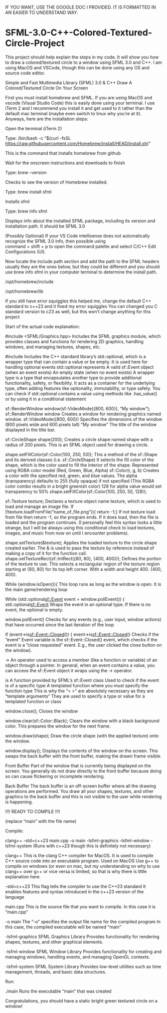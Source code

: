 IF YOU WANT, USE THE GOOGLE DOC I PROVIDED. IT IS FORMATTED IN AN EASIER TO UNDERSTAND WAY.

# SFML-3.0-C++-Colored-Textured-Circle-Project
This project should help explain the steps in my code.
It will show you how to draw a colored/textured circle to a window using SFML 3.0 and C++.
I am using MacOS and VSCode, though this can be done using any OS and source code editor.

Simple and Fast Multimedia Library (SFML) 3.0 & C++
    Draw A Colored/Textured Circle On Your Screen

    
First you must install homebrew and SFML. If you are using MacOS and vscode (Visual Studio Code) this is easily done using your terminal. I use iTerm 2 and I recommend you install it and get used to it rather than the default mac terminal (maybe even switch to linux why you’re at it). Anyways, here are the installation steps:
    
Open the terminal (iTerm 2)
   
Type: /bin/bash -c “$(curl -fsSL https://raw.githubusercontent.com/Homebrew/install/HEAD/install.sh)”
        
This is the command that installs homebrew from github
   
Wait for the onscreen instructions and downloads to finish
   
Type: brew –version
    
 Checks to see the version of Homebrew installed.
    
Type: brew install sfml

 Installs sfml

Type: brew info sfml

Displays info about the installed SFML package, including its version and installation path.
It should be SFML 3.0

(Possibly Optional) If your VS Code intellisense does not automatically recognize the SFML 3.0 info, then possible using       
    command + shift + p to open the command palette and select C/C++ Edit Configurations (UI).
    
Now locate the include path section and add the path to the SFML headers usually they are the ones below, but they could be 
    different and you should use brew info sfml in your computer terminal to determine the install path.

 /opt/homebrew/include

 /opt/homebrew/lib
    
If you still have error squiggles this helped me, change the default C++ standard to c++23 and it fixed my error squiggles
    You can changed you C standard version to c23 as well, but this won’t change anything for this project

    
Start of the actual code explanation:

#include <SFML/Graphics.hpp>
    Includes the SFML graphics module, which provides classes and functions for rendering 2D graphics, handling windows, 
    and managing textures, shapes, etc.
    
#include <optional>
    Includes the C++ standard library’s std::optional, which is a wrapper type that can contain a value or be empty. It is 
    used here for handling optional events
  std::optional represents
    A valid sf::Event object (when an event exists)
    An empty state (when no event exists)
    A wrapper type is a type that encapsulates another type to provide additional functionality, safety, or flexibility. It acts 
    as a container for the underlying type, often adding features like optionality, immutability, or type safety.
    You can check if std::optional contains a value using methods like .has_value() or by using it in a conditional statement
    
sf::RenderWindow window(sf::VideoMode({800, 600}), “My window”);
    sf::RenderWindow window
        Creates a window for rendering graphics named window.
    sf::VideoMode({800, 600})
        Specifies the dimensions of the window (800 pixels wide and 600 pixels tall)
    “My window”
        The title of the window displayed in the title bar.
        
sf::CircleShape shape(200);
    Creates a circle shape named shape with a radius of 200 pixels. This is an SFML object used for drawing a circle.
    
shape.setFillColor(sf::Color(100, 250, 50));
    This a method of the sf::Shape and its derived classes (i.e. sf::CircleShape)
    It selects the fill color of the shape, which is the color used to fill the interior of the shape.
    Represented using RGBA color model (Red, Green, Blue, Alpha)
    sf::Color(r, g, b)
    Creates a color with the specified red, green, and blue values. The alpha (transparency) defaults to 255 (fully opaque) if not
    specified
    (This RGBA color combo results in a bright greenish color)
    128 for alpha value would set transparency to 50%
    shape.setFillColor(sf::Color(100, 250, 50, 128));
    
sf::Texture texture;
    Declares a texture object name texture, which is used to load and manage an image file.
    If (!texture.loadFromFile(“name_of_file.png”)){ return -1;}
    If not texture load from file then return -1, so the program ends. If it does load, then the file is loaded and the program 
    continues.
    (I personally feel this syntax looks a little strange, but I will be always using this conditional check to load textures, 
    images, and music from now on until I encounter problems).
    
shape.setTexture(&texture);
    Applies the loaded texture to the circle shape created earlier. The & is used to pass the texture by reference instead of 
    making a copy of it for the function call.
    shape.setTextureRect(sf::IntRect({80, 80}, {400, 400}));
    Defines the portion of the texture to use.
    This selects a rectangular region of the texture region starting at {80, 80} for its top left corner. With a width and height 
    400. {400, 400}.
    
While (window.isOpen()){
    This loop runs as long as the window is open. It is the main game/rendering loop
    
While (std::optional<sf::Event> event = window.pollEvent()) {
    std::optional<sf::Event>
        Wraps the event in an optional type.
        If there is no event, the optional is empty.
        
window.pollEvent()
        Checks for any events (e.g., user input, window actions) that have occurred since the last iteration of the loop
    
If (event->is<sf::Event::Closed>()) {
        event->is<sf::Event::Closed>()
            Checks if the “event” Event variable is the sf::Event::Closed() event, which checks if the event is a 
            “close requested” event.
        E.g., the user clicked the close button on the window).
    
->
        An operator used to access a member (like a function or variable) of an object through a pointer.
      In general, when an event contains a value, you can access the sf::Event object it wraps using the -> operator.

 is
      A function provided by SFML’s sf::Event class
      Used to check if the event is of a specific type
      A templated function where you must specify the function type
      This is why the “< >” are absolutely necessary as they are “template arguments”
          They are used to specify a type or value for a templated function or class

window.close();
    Closes the window

window.clear(sf::Color::Black);
    Clears the window with a black background color. This prepares the window for the next frame.

window.draw(shape);
    Draw the circle shape (with the applied texture) onto the window.

window.display();
    Displays the contents of the window on the screen. This swaps the back buffer with the front buffer, making the 
    drawn frame visible.
    
Front Buffer
        Part of the window that is currently being displayed on the screen.
        You generally do not draw directly to the front buffer because doing so can cause flickering or incomplete rendering.
   
Back Buffer
        The back buffer is an off-screen buffer where all the drawing operations are performed.
        You draw all your shapes, textures, and other graphics to the back buffer and this is not visible to the user 
        while rendering is happening.


!!!! READY TO COMPILE !!!!
        
(replace “main” with the file name)

Compile:

clang++ -std=c++23 main.cpp -o main -lsfml-graphics -lsfml-window -lsfml-system
        (Runs with c++23 though this is definitely not necessary)
    
clang++
      This is the clang C++ compiler for MacOS.
      It is used to compile C++ source code into an executable program.
      Used on MacOS
          Use g++ to compile on windows 
              (or even on mac, but my understanding on why to use clang++ over g++ or vice versa is limited, so that is 
              why there is little explanation here.

-std=c++23
        This flag tells the compiler to use the C++23 standard
        It enables features and syntax introduced in the c++23 version of the language

 main.cpp
        This is the source file that you want to compile.
        In this case it is “main.cpp”

-o main
        The “-o” specifies the output file name for the compiled program
        In this case, the compiled executable will be named “main”

-lsfml-graphics
        SFML Graphics Library
        Provides functionality for rendering shapes, textures, and other graphical elements.

-lsfml-window
        SFML Window Library
        Provides functionality for creating and managing windows, handling events, and managing OpenGL contexts.

-lsfml-system
        SFML System Library
        Provides low-level utilities such as time management, threads, and basic data structures.


Run:

./main
    Runs the executable “main” that was created



Congratulations, you should have a static bright green textured circle on a window!
